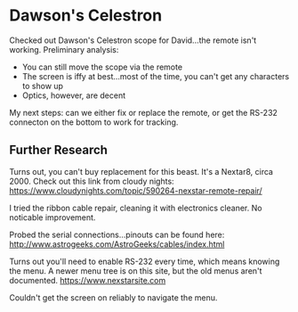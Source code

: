 # Dawson's Celestron

Checked out Dawson's Celestron scope for David...the remote isn't working.  Preliminary analysis:
* You can still move the scope via the remote
* The screen is iffy at best...most of the time, you can't get any characters to show up
* Optics, however, are decent

My next steps:  can we either fix or replace the remote, or get the RS-232 connecton on the bottom to work for tracking.

## Further Research
Turns out, you can't buy replacement for this beast.  It's a Nextar8, circa 2000.  Check out this link from cloudy nights:
https://www.cloudynights.com/topic/590264-nexstar-remote-repair/

I tried the ribbon cable repair, cleaning it with electronics cleaner.  No noticable improvement.

Probed the serial connections...pinouts can be found here:
http://www.astrogeeks.com/AstroGeeks/cables/index.html

Turns out you'll need to enable RS-232 every time, which means knowing the menu.  A newer menu tree is on this site, but the old menus aren't documented.
https://www.nexstarsite.com

Couldn't get the screen on reliably to navigate the menu.

